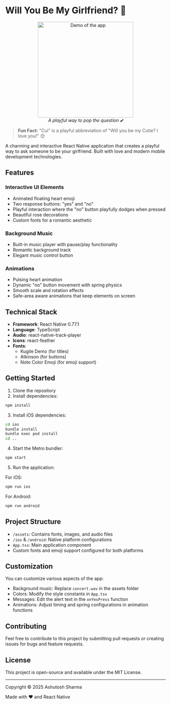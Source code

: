 # Will You Be My Girlfriend? 💝

<p align="center">
  <img src="https://tenor.com/xF4t.gif" alt="Demo of the app" width="300"/>
  <br/>
  <em>A playful way to pop the question 💕</em>
</p>

> **Fun Fact:** "Cui" is a playful abbreviation of "Will you be my Cutie? I love you!" 😊

A charming and interactive React Native application that creates a playful way to ask someone to be your girlfriend. Built with love and modern mobile development technologies.

## Features

### Interactive UI Elements
- Animated floating heart emoji
- Two response buttons: "yes" and "no"
- Playful interaction where the "no" button playfully dodges when pressed
- Beautiful rose decorations
- Custom fonts for a romantic aesthetic

### Background Music
- Built-in music player with pause/play functionality
- Romantic background track
- Elegant music control button

### Animations
- Pulsing heart animation
- Dynamic "no" button movement with spring physics
- Smooth scale and rotation effects
- Safe-area aware animations that keep elements on screen

## Technical Stack

- **Framework**: React Native 0.77.1
- **Language**: TypeScript
- **Audio**: react-native-track-player
- **Icons**: react-feather
- **Fonts**: 
  - Kugile Demo (for titles)
  - Atkinson (for buttons)
  - Noto Color Emoji (for emoji support)

## Getting Started

1. Clone the repository
2. Install dependencies:

```bash
npm install
```

3. Install iOS dependencies:
```bash
cd ios
bundle install
bundle exec pod install
cd ..
```

4. Start the Metro bundler:
```bash
npm start
```

5. Run the application:

For iOS:
```bash
npm run ios
```

For Android:
```bash
npm run android
```

## Project Structure

- `/assets`: Contains fonts, images, and audio files
- `/ios` & `/android`: Native platform configurations
- `App.tsx`: Main application component
- Custom fonts and emoji support configured for both platforms

## Customization

You can customize various aspects of the app:
- Background music: Replace `concert.wav` in the assets folder
- Colors: Modify the style constants in `App.tsx`
- Messages: Edit the alert text in the `onYesPress` function
- Animations: Adjust timing and spring configurations in animation functions

## Contributing

Feel free to contribute to this project by submitting pull requests or creating issues for bugs and feature requests.

## License

This project is open-source and available under the MIT License.

---
Copyright © 2025 Ashutosh Sharma

Made with ❤️ and React Native